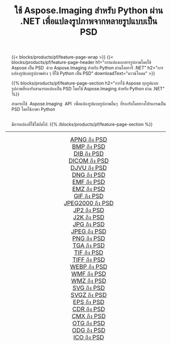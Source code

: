 ﻿---
title: ใช้ Aspose.Imaging สำหรับ Python ผ่าน .NET เพื่อแปลงรูปภาพจากหลายรูปแบบเป็น PSD 
weight: 3920
url: /th/python-net/conversion/to/psd 
lang: th
langdirlevel: 2
locales: zh-hans,ja,it,ru,de,es,fr,nl,id,lt,pl,pt,vi,tr,ko,zh-hant,ar,hi,th,sv,cs,uk,he
description: คุณสามารถใช้ Aspose.Imaging สำหรับ Python ผ่านไลบรารี .NET เพื่อแปลงจากรูปแบบต่างๆ เป็น PSD
---

{{< blocks/products/pf/feature-page-wrap >}}
{{< blocks/products/pf/feature-page-header h1="การแปลงเอกสารรูปภาพโดยใช้ Aspose เป็น PSD  ด้วย Aspose.Imaging สำหรับ Python ผ่านไลบรารี .NET" h2="การแปลงรูปแบบรูปภาพต่าง ๆ ที่ใช้ Python เป็น PSD" downloadText="ดาวน์โหลด" >}}


{{% blocks/products/pf/feature-page-section  h2="การใช้ Aspose ทุกรูปแบบรูปภาพที่รองรับสามารถแปลงเป็น PSD โดยใช้ Aspose.Imaging สำหรับ Python ผ่าน .NET" %}}
<p align=justify>สามารถใช้ Aspose.Imaging API เพื่อแปลงรูปแบบรูปภาพอื่นๆ ที่รองรับโดยทางโปรแกรมเป็น PSD โดยใช้ภาษา Python</p>
<br/>
มีการแปลงที่ใช้ได้ถัดไป:
{{% /blocks/products/pf/feature-page-section %}}
<div class="container-fluid productfamilypage bg-gray">
    <div class="convertypes bg-gray agp-content section">
        <div class="container">
		<hr style="margin-left:-20px;"/>
		<div class="row other-converters" style="gap: 10px;font-size: 19px;text-align:center;">
		    <div class='col-md-2 other-converter remove-lp remove-rp'><a href="/imaging/th/python-net/conversion/apng-to-psd" style="padding:15px;">APNG ถึง PSD</a></div>
<div class='col-md-2 other-converter remove-lp remove-rp'><a href="/imaging/th/python-net/conversion/bmp-to-psd" style="padding:15px;">BMP ถึง PSD</a></div>
<div class='col-md-2 other-converter remove-lp remove-rp'><a href="/imaging/th/python-net/conversion/dib-to-psd" style="padding:15px;">DIB ถึง PSD</a></div>
<div class='col-md-2 other-converter remove-lp remove-rp'><a href="/imaging/th/python-net/conversion/dicom-to-psd" style="padding:15px;">DICOM ถึง PSD</a></div>
<div class='col-md-2 other-converter remove-lp remove-rp'><a href="/imaging/th/python-net/conversion/djvu-to-psd" style="padding:15px;">DJVU ถึง PSD</a></div>
<div class='col-md-2 other-converter remove-lp remove-rp'><a href="/imaging/th/python-net/conversion/dng-to-psd" style="padding:15px;">DNG ถึง PSD</a></div>
<div class='col-md-2 other-converter remove-lp remove-rp'><a href="/imaging/th/python-net/conversion/emf-to-psd" style="padding:15px;">EMF ถึง PSD</a></div>
<div class='col-md-2 other-converter remove-lp remove-rp'><a href="/imaging/th/python-net/conversion/emz-to-psd" style="padding:15px;">EMZ ถึง PSD</a></div>
<div class='col-md-2 other-converter remove-lp remove-rp'><a href="/imaging/th/python-net/conversion/gif-to-psd" style="padding:15px;">GIF ถึง PSD</a></div>
<div class='col-md-2 other-converter remove-lp remove-rp'><a href="/imaging/th/python-net/conversion/jpeg2000-to-psd" style="padding:15px;">JPEG2000 ถึง PSD</a></div>
<div class='col-md-2 other-converter remove-lp remove-rp'><a href="/imaging/th/python-net/conversion/jp2-to-psd" style="padding:15px;">JP2 ถึง PSD</a></div>
<div class='col-md-2 other-converter remove-lp remove-rp'><a href="/imaging/th/python-net/conversion/j2k-to-psd" style="padding:15px;">J2K ถึง PSD</a></div>
<div class='col-md-2 other-converter remove-lp remove-rp'><a href="/imaging/th/python-net/conversion/jpg-to-psd" style="padding:15px;">JPG ถึง PSD</a></div>
<div class='col-md-2 other-converter remove-lp remove-rp'><a href="/imaging/th/python-net/conversion/jpeg-to-psd" style="padding:15px;">JPEG ถึง PSD</a></div>
<div class='col-md-2 other-converter remove-lp remove-rp'><a href="/imaging/th/python-net/conversion/png-to-psd" style="padding:15px;">PNG ถึง PSD</a></div>
<div class='col-md-2 other-converter remove-lp remove-rp'><a href="/imaging/th/python-net/conversion/tga-to-psd" style="padding:15px;">TGA ถึง PSD</a></div>
<div class='col-md-2 other-converter remove-lp remove-rp'><a href="/imaging/th/python-net/conversion/tif-to-psd" style="padding:15px;">TIF ถึง PSD</a></div>
<div class='col-md-2 other-converter remove-lp remove-rp'><a href="/imaging/th/python-net/conversion/tiff-to-psd" style="padding:15px;">TIFF ถึง PSD</a></div>
<div class='col-md-2 other-converter remove-lp remove-rp'><a href="/imaging/th/python-net/conversion/webp-to-psd" style="padding:15px;">WEBP ถึง PSD</a></div>
<div class='col-md-2 other-converter remove-lp remove-rp'><a href="/imaging/th/python-net/conversion/wmf-to-psd" style="padding:15px;">WMF ถึง PSD</a></div>
<div class='col-md-2 other-converter remove-lp remove-rp'><a href="/imaging/th/python-net/conversion/wmz-to-psd" style="padding:15px;">WMZ ถึง PSD</a></div>
<div class='col-md-2 other-converter remove-lp remove-rp'><a href="/imaging/th/python-net/conversion/svg-to-psd" style="padding:15px;">SVG ถึง PSD</a></div>
<div class='col-md-2 other-converter remove-lp remove-rp'><a href="/imaging/th/python-net/conversion/svgz-to-psd" style="padding:15px;">SVGZ ถึง PSD</a></div>
<div class='col-md-2 other-converter remove-lp remove-rp'><a href="/imaging/th/python-net/conversion/eps-to-psd" style="padding:15px;">EPS ถึง PSD</a></div>
<div class='col-md-2 other-converter remove-lp remove-rp'><a href="/imaging/th/python-net/conversion/cdr-to-psd" style="padding:15px;">CDR ถึง PSD</a></div>
<div class='col-md-2 other-converter remove-lp remove-rp'><a href="/imaging/th/python-net/conversion/cmx-to-psd" style="padding:15px;">CMX ถึง PSD</a></div>
<div class='col-md-2 other-converter remove-lp remove-rp'><a href="/imaging/th/python-net/conversion/otg-to-psd" style="padding:15px;">OTG ถึง PSD</a></div>
<div class='col-md-2 other-converter remove-lp remove-rp'><a href="/imaging/th/python-net/conversion/odg-to-psd" style="padding:15px;">ODG ถึง PSD</a></div>
<div class='col-md-2 other-converter remove-lp remove-rp'><a href="/imaging/th/python-net/conversion/ico-to-psd" style="padding:15px;">ICO ถึง PSD</a></div>
                </div>
        </div>
    </div>
</div>
<br/>

